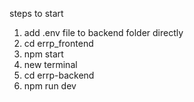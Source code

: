 steps to start
1. add .env file to backend folder directly
2. cd errp_frontend
3. npm start
4. new terminal
5. cd errp-backend
6. npm run dev
